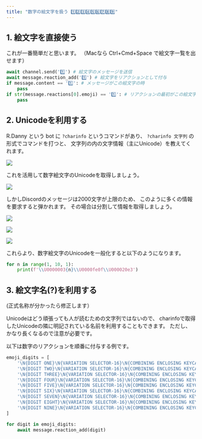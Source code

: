 ```yaml
---
title: "数字の絵文字を扱う 1️⃣2️⃣3️⃣4️⃣5️⃣6️⃣7️⃣8️⃣9️⃣"
---
```


## 1. 絵文字を直接使う

これが一番簡単だと思います。
（Macなら Ctrl+Cmd+Space で絵文字一覧を出せます）

```python
await channel.send('1️⃣') # 絵文字のメッセージを送信
await message.reaction_add('1️⃣') # 絵文字をリアクションとして付与
if message.content == '1️⃣': # メッセージがこの絵文字の時
    pass
if str(message.reactions[0].emoji) == '1️⃣': # リアクションの最初がこの絵文字の時
    pass
```

## 2. Unicodeを利用する

R.Danny という bot に `?charinfo` というコマンドがあり、
`?charinfo 文字列` の形式でコマンドを打つと、
文字列の内の文字情報（主にUnicode）を教えてくれます。

![](https://storage.googleapis.com/zenn-user-upload/2grmjyxzln1jyscmbvz3jhhlo8xh)

これを活用して数字絵文字のUnicodeを取得しましょう。

![](https://storage.googleapis.com/zenn-user-upload/sop4lthmhzvaztm304gk3pheymk1)

しかしDiscordのメッセージは2000文字が上限のため、
このように多くの情報を要求すると弾かれます。
その場合は分割して情報を取得しましょう。

![](https://storage.googleapis.com/zenn-user-upload/jv5n6ymdmip44um6slphbdhmt5ah)

![](https://storage.googleapis.com/zenn-user-upload/8twb8d3jfzxnglozovvq96njf7rc)

![](https://storage.googleapis.com/zenn-user-upload/5kyw8bqvifdktz2571jingvz90hm)

これらより、数字絵文字のUnicodeを一般化すると以下のようになります。

```python
for n in range(1, 10, 1):
    print(f'\\U0000003{n}\\U0000fe0f\\U000020e3')
```

## 3. 絵文字名(?)を利用する

(正式名称が分かったら修正します）

Unicodeはどう頑張っても人が読むための文字列ではないので、
charinfoで取得したUnicodeの隣に明記されている名前を利用することもできます。
ただし、かなり長くなるので注意が必要です。

以下は数字のリアクションを順番に付与する例です。

```python
emoji_digits = [
    '\N{DIGIT ONE}\N{VARIATION SELECTOR-16}\N{COMBINING ENCLOSING KEYCAP}'
    '\N{DIGIT TWO}\N{VARIATION SELECTOR-16}\N{COMBINING ENCLOSING KEYCAP}'
    '\N{DIGIT THREE}\N{VARIATION SELECTOR-16}\N{COMBINING ENCLOSING KEYCAP}'
    '\N{DIGIT FOUR}\N{VARIATION SELECTOR-16}\N{COMBINING ENCLOSING KEYCAP}'
    '\N{DIGIT FIVE}\N{VARIATION SELECTOR-16}\N{COMBINING ENCLOSING KEYCAP}'
    '\N{DIGIT SIX}\N{VARIATION SELECTOR-16}\N{COMBINING ENCLOSING KEYCAP}'
    '\N{DIGIT SEVEN}\N{VARIATION SELECTOR-16}\N{COMBINING ENCLOSING KEYCAP}'
    '\N{DIGIT EIGHT}\N{VARIATION SELECTOR-16}\N{COMBINING ENCLOSING KEYCAP}'
    '\N{DIGIT NINE}\N{VARIATION SELECTOR-16}\N{COMBINING ENCLOSING KEYCAP}'
]

for digit in emoji_digits:
    await message.reaction_add(digit)
```
